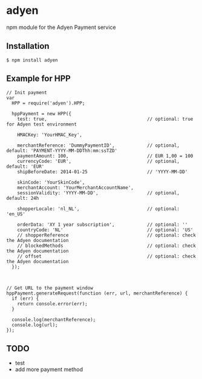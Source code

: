 adyen
==========
npm module for the Adyen Payment service


## Installation

    $ npm install adyen
## Example for HPP

    // Init payment
    var
      HPP = require('adyen').HPP;
    
      hppPayment = new HPP({
        test: true,                                     // optional: true for Adyen test environment
    
        HMACKey: 'YourHMAC_Key',                          
    
        merchantReference: 'DummyPaymentID',            // optional, default: 'PAYMENT-YYYY-MM-DDThh:mm:ssTZD'
        paymentAmount: 100,                             // EUR 1,00 = 100
        currencyCode: 'EUR',                            // optional, default: 'EUR'
        shipBeforeDate: 2014-01-25                      // 'YYYY-MM-DD'
    
        skinCode: 'YourSkinCode',                         
        merchantAccount: 'YourMerchantAccountName',       
        sessionValidity: 'YYYY-MM-DD',                  // optional, default: 24h
    
        shopperLocale: 'nl_NL',                         // optional: 'en_US'
    
        orderData: 'XY 1 year subscription',            // optional: ''
        countryCode: 'NL'                               // optional: 'US'
        // shopperReference                             // optional: check the Adyen documentation
        // blockedMethods                               // optional: check the Adyen documentation
        // offset                                       // optional: check the Adyen documentation
      });
      
    
    
    // Get URL to the payment window
    hppPayment.generateRequest(function (err, url, merchantReference) {
      if (err) {
        return console.error(err);
      }
    
      console.log(merchantReference);
      console.log(url);
    });
    
## TODO
- test
- add more payment method